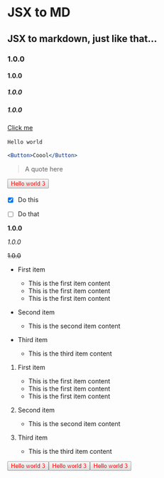 # JSX to MD

## JSX to markdown, just like that... 

### 1.0.0 

#### 1.0.0 

##### 1.0.0 

##### 1.0.0 

[Click me](https://github.com/solidsnail/)

`Hello world`

```jsx
<Button>Coool</Button>
```

> A quote here

<img src="./readme_assets/DETAILS_1.png" />

- [x] Do this

- [ ] Do that

**1.0.0**

*1.0.0*

~~1.0.0~~


* First item
   - This is the first item content
   - This is the first item content
   - This is the first item content


* Second item
   - This is the second item content


* Third item
   - This is the third item content


1. First item
   - This is the first item content
   - This is the first item content
   - This is the first item content


2. Second item
   - This is the second item content


3. Third item
   - This is the third item content





<img src="./readme_assets/BUTTON_3.png" /><img src="./readme_assets/BUTTON_4.png" /><img src="./readme_assets/BUTTON_5.png" />